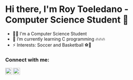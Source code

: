 # Hi there, I'm Roy Toeledano - Computer Science Student 👋 

- 👨‍🎓 I'm a Computer Science Student
- 🌱 I’m currently learning C programming 🔥🔥🔥
- ⚡ Interests: Soccer and Basketball ⚽🏀

### Connect with me:

[<img align="left" alt="Roy | LinkedIn" width="22px" src="https://cdn.jsdelivr.net/npm/simple-icons@v3/icons/linkedin.svg" />][linkedin]
[<img align="left" alt="Roy | Gmail" width="22px" src="https://cdn.jsdelivr.net/npm/simple-icons@v3/icons/gmail.svg" />][gmail]

<br />

<br />
<br />

[gmail]: https://mail.google.com/mail/?view=cm&source=mailto&to=[roytol12@gmail.com]
[linkedin]: https://www.linkedin.com/in/roy-toledano-552917211/
